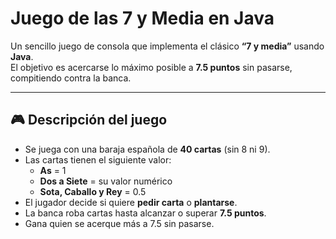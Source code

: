 # Juego de las 7 y Media en Java

Un sencillo juego de consola que implementa el clásico **“7 y media”** usando **Java**.  
El objetivo es acercarse lo máximo posible a **7.5 puntos** sin pasarse, compitiendo contra la banca.

---

## 🎮 Descripción del juego

- Se juega con una baraja española de **40 cartas** (sin 8 ni 9).
- Las cartas tienen el siguiente valor:
    - **As** = 1
    - **Dos a Siete** = su valor numérico
    - **Sota, Caballo y Rey** = 0.5
- El jugador decide si quiere **pedir carta** o **plantarse**.
- La banca roba cartas hasta alcanzar o superar **7.5 puntos**.
- Gana quien se acerque más a 7.5 sin pasarse.